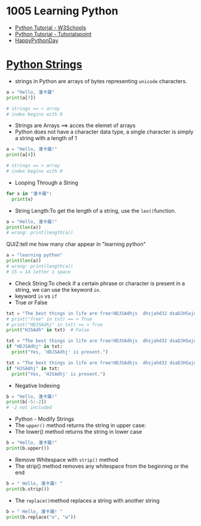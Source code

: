 # 1005 Learning Python
- [Python Tutorial - W3Schools](https://www.w3schools.com/python/)
- [Python Tutorial - Tutorialspoint](https://www.tutorialspoint.com/python/index.htm)
- [HappyPythonDay](https://github.com/MyFirstSecurity2020/HappyPythonDay)

# [Python Strings](https://www.w3schools.com/python/python_strings.asp)

- strings in Python are arrays of bytes representing `unicode` characters.
``` python
a = "Hello, 潘卡羅"
print(a[7])

# strings == > array
# index begins with 0
```
- Strings are Arrays ==> acces the elemet of arrays
- Python does not have a character data type, a single character is simply a string with a length of 1

``` python
a = "Hello, 潘卡羅!"
print(a[4])

# strings == > array
# index begins with 0
```
- Looping Through a String

``` python
for x in "潘卡羅":
  print(x)
```
- String Length:To get the length of a string, use the `len()`function.
``` python
a = "Hello, 潘卡羅!"
print(len(a))
# wrong: print(length(a))
```

QUIZ:tell me how many char appear in "learning python"

``` python
a = "learning python"
print(len(a))
# wrong: print(length(a))
# 15 = 14 letter 1 space
```
- Check String:To check if a certain phrase or character is present in a string, we can use the keyword `in`.
- keyword `in` vs `if`
- True or False
``` python
txt = "The best things in life are free!HDJSAdhjs  dhsjahd32 dsaDJHSajdh "
# print("free" in txt) == > True
# print("HDJSAdhj" in txt) == > True
print("HJSAdh" in txt)  # False
```

``` python
txt = "The best things in life are free!HDJSAdhjs  dhsjahd32 dsaDJHSajdh "
if "HDJSAdhj" in txt:
  print("Yes, 'HDJSAdhj' is present.")
```

``` python
txt = "The best things in life are free!HDJSAdhjs  dhsjahd32 dsaDJHSajdh "
if "HJSAdhj" in txt:
  print("Yes, 'HJSAdhj' is present.")
```
- Negative Indexing
``` python
b = "Hello, 潘卡羅!"
print(b[-5:-2])
# -2 not included
```
- Python - Modify Strings
- The `upper()` method returns the string in upper case:
- The lower() method returns the string in lower case
``` python
b = "Hello, 潘卡羅!"
print(b.upper())
```
- Remove Whitespace with `strip()` method
- The strip() method removes any whitespace from the beginning or the end
``` python
b = " Hello, 潘卡羅! "
print(b.strip())
```
- The `replace()`method replaces a string with another string
``` python
b = " Hello, 潘卡羅! "
print(b.replace("o", "w"))
```

```python

```


```python

```


```python

```


```python

```


```python

```


```python

```


```python

```


```python

```


```python

```


```python

```


```python

```


```python

```


```python

```


```python

```




